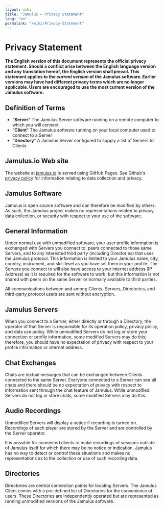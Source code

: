 ```yaml
---
layout: wiki
title: "Jamulus – Privacy Statement"
lang: "en"
permalink: "/wiki/Privacy-Statement"
---
```


# Privacy Statement

**The English version of this document represents the official privacy statement. Should a conflict arise between the English language version and any translation hereof, the English version shall prevail. This statement applies to the _current version_ of the Jamulus software. Earlier versions may have had different privacy terms which are no longer applicable. Users are encouraged to use the most current version of the Jamulus software.**
 

## Definition of Terms

- "**Server**" The Jamulus Server software running on a remote computer to which you will connect.
- "**Client**" The Jamulus software running on your local computer used to connect to a Server
- "**Directory**" A Jamulus Server configured to supply a list of Servers to Clients

## Jamulus.io Web site

The website at [jamulus.io](https://jamulus.io) is served using GitHub Pages. See Github's [privacy policy](https://docs.github.com/en/site-policy/privacy-policies/github-privacy-statement) for information relating to data collection and privacy.

## Jamulus Software

Jamulus is open source software and can therefore be modified by others.  As such, the Jamulus project makes no representations related to privacy, data collection, or security with respect to your use of the software.  

## General Information

Under normal use with unmodified software, your user profile information is exchanged with Servers you connect to, peers connected to those same Servers, and to any interested third party (including Directories) that uses the Jamulus protocol.  This information is limited to your Jamulus name, city, country, instrument, and skill level as you have set them in your profile.  The Servers you connect to will also have access to your internet address (IP Address) as it is required for the software to work; but this information is not shared with peers on the same Server or normally available to third parties. 

All communications between and among Clients, Servers, Directories, and third-party protocol users are sent without encryption.

## Jamulus Servers

When you connect to a Server, either directly or through a Directory, the operator of that Server is responsible for its operation policy, privacy policy, and data use policy. While unmodified Servers do not log or store your connection or profile information, some modified Servers may do this; therefore, you should have no expectation of privacy with respect to your profile information or internet address.

## Chat Exchanges

Chats are textual messages that can be exchanged between Clients connected to the same Server.  Everyone connected to a Server can see all chats and there should be no expectation of privacy with respect to information sent through the chat feature of Jamulus.  While unmodified Servers do not log or store chats, some modified Servers may do this.

## Audio Recordings

Unmodified Servers will display a notice if recording is turned on. Recordings of each player are stored by the Server and are controlled by the Server operator.

It is possible for connected clients to make recordings of sessions outside of Jamulus itself for which there may be no notice or indication.  Jamulus has no way to detect or control these situations and makes no representations as to the collection or use of such recording data.

## Directories

Directories are central connection points for locating Servers.  The Jamulus Client comes with a pre-defined list of Directories for the convenience of users.  These Directories are independently operated but are represented as running unmodified versions of the Jamulus software.
